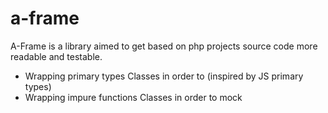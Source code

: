 a-frame
=======

A-Frame is a library aimed to get based on php projects source code more readable and testable.
- Wrapping primary types Classes in order to (inspired by JS primary types) 
- Wrapping impure functions Classes in order to mock
